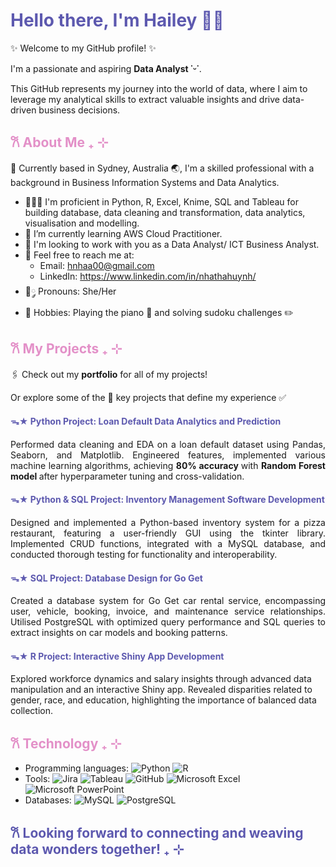 # <span style="color: #5D59AF">Hello there, I'm Hailey 👋🏻 </span>



✨ Welcome to my GitHub profile! ✨

I'm a passionate and aspiring **Data Analyst ˙ᵕ˙**. 

This GitHub represents my journey into the world of data, where I aim to leverage my analytical skills to extract valuable insights and drive data-driven business decisions.


## <span style="color: #E390C8"> 𐙚 About Me ₊ ⊹ </span>

📍 Currently based in Sydney, Australia 🌏, I'm a skilled professional with a background in Business Information Systems and Data Analytics. 
- 👩🏻‍💻 I'm proficient in Python, R, Excel, Knime, SQL and Tableau for building database, data cleaning and transformation, data analytics, visualisation and modelling.
- 🌱 I’m currently learning AWS Cloud Practitioner.
- 💬 I'm looking to work with you as a Data Analyst/ ICT Business Analyst.
- 📨 Feel free to reach me at: 
    - Email: hnhaa00@gmail.com
    - LinkedIn: https://www.linkedin.com/in/nhathahuynh/
- 🎀༘ Pronouns: She/Her
- 🧸 Hobbies: Playing the piano 🎹 and solving sudoku challenges ✏️

## <span style="color: #E390C8"> 𐙚 My Projects ₊ ⊹ </span>
🖇️ Check out my **portfolio** for all of my projects!

Or explore some of the 🔑 key projects that define my experience ✅

#### <span style="color: #5D59AF">  ᯓ★ Python Project: Loan Default Data Analytics and Prediction  </span>

<div style="text-align: justify;">
Performed data cleaning and EDA on a loan default dataset using Pandas, Seaborn, and Matplotlib. Engineered features, implemented various machine learning algorithms, achieving <strong> 80% accuracy </strong> with <strong> Random Forest model </strong> after hyperparameter tuning and cross-validation.
</div>




#### <span style="color: #5D59AF">  ᯓ★ Python & SQL Project: Inventory Management Software Development  </span>

<div style="text-align: justify;">
Designed and implemented a Python-based inventory system for a pizza restaurant, featuring a user-friendly GUI using the tkinter library. Implemented CRUD functions, integrated with a MySQL database, and conducted thorough testing for functionality and interoperability.
</div>

#### <span style="color: #5D59AF">  ᯓ★ SQL Project: Database Design for Go Get </span>

<div style="text-align: justify;">
Created a database system for Go Get car rental service, encompassing user, vehicle, booking, invoice, and maintenance service relationships. Utilised PostgreSQL with optimized query performance and SQL queries to extract insights on car models and booking patterns.
</div>

#### <span style="color: #5D59AF">  ᯓ★ R Project: Interactive Shiny App Development </span>

Explored workforce dynamics and salary insights through advanced data manipulation and an interactive Shiny app. Revealed disparities related to gender, race, and education, highlighting the importance of balanced data collection. 

## <span style="color: #E390C8"> 𐙚 Technology ₊ ⊹ </span>

- Programming languages: ![Python](https://img.shields.io/badge/-Python-3776AB?style=flat&logo=python&logoColor=white) ![R](https://img.shields.io/badge/-R-276DC3?style=flat&logo=r&logoColor=white)
- Tools: ![Jira](https://img.shields.io/badge/-Jira-0052CC?style=flat&logo=jira&logoColor=white) ![Tableau](https://img.shields.io/badge/-Tableau-E97627?style=flat&logo=tableau&logoColor=white) ![GitHub](https://img.shields.io/badge/-GitHub-181717?style=flat&logo=github) ![Microsoft Excel](https://img.shields.io/badge/-Microsoft%20Excel-217346?style=flat&logo=microsoft-excel&logoColor=white) ![Microsoft PowerPoint](https://img.shields.io/badge/-Microsoft%20PowerPoint-B7472A?style=flat&logo=microsoft-powerpoint&logoColor=white) 
- Databases: ![MySQL](https://img.shields.io/badge/-MySQL-4479A1?style=flat&logo=mysql&logoColor=white) ![PostgreSQL](https://img.shields.io/badge/-PostgreSQL-4169E1?style=flat&logo=postgresql&logoColor=white)

## <span style="color: #5D59AF"> 𐙚 Looking forward to connecting and weaving data wonders together! ₊ ⊹ </span>
